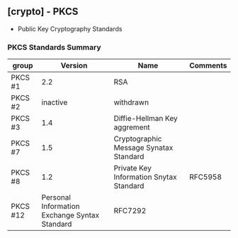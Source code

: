 ## [crypto] - PKCS

* Public Key Cryptography Standards

### PKCS Standards Summary

| group | Version | Name | Comments |
| ---- | ---- | ---- | ---- |
| PKCS #1 | 2.2 | RSA | |
| PKCS #2 | inactive | withdrawn | |
| PKCS #3 | 1.4 | Diffie-Hellman Key aggrement | |
| PKCS #7 | 1.5 | Cryptographic Message Synatax Standard | |
| PKCS #8 | 1.2 | Private Key Information Snytax Standard | RFC5958 |
| PKCS #12 | Personal Information Exchange Syntax Standard | RFC7292 |